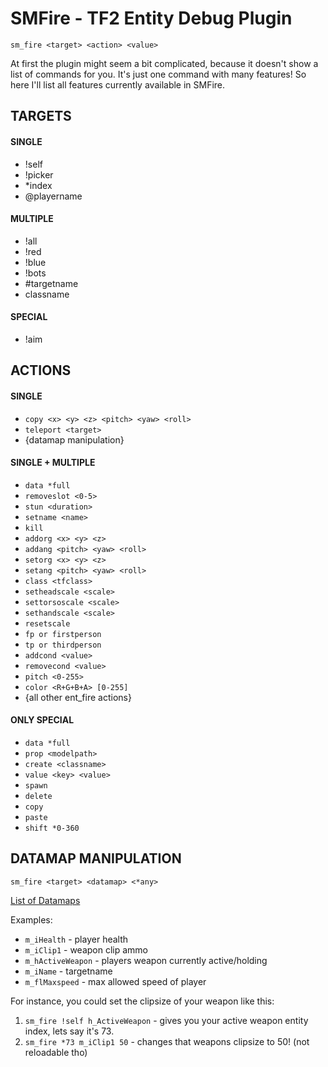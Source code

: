 # SMFire - TF2 Entity Debug Plugin
`sm_fire <target> <action> <value>`

At first the plugin might seem a bit complicated, because it doesn't show a list of commands for you. It's just one command with many features! So here I'll list all features currently available in SMFire.
## TARGETS
#### SINGLE
- !self
- !picker
- *index
- @playername
#### MULTIPLE
- !all
- !red
- !blue
- !bots
- #targetname
- classname
#### SPECIAL
- !aim

## ACTIONS
#### SINGLE
- `copy <x> <y> <z> <pitch> <yaw> <roll>`
- `teleport <target>`
- {datamap manipulation}
#### SINGLE + MULTIPLE
- `data *full`
- `removeslot <0-5>`
- `stun <duration>`
- `setname <name>`
- `kill`
- `addorg <x> <y> <z>`
- `addang <pitch> <yaw> <roll>`
- `setorg <x> <y> <z>`
- `setang <pitch> <yaw> <roll>`
- `class <tfclass>`
- `setheadscale <scale>`
- `settorsoscale <scale>`
- `sethandscale <scale>`
- `resetscale`
- `fp or firstperson`
- `tp or thirdperson`
- `addcond <value>`
- `removecond <value>`
- `pitch <0-255>`
- `color <R+G+B+A> [0-255]`
- {all other ent_fire actions}
#### ONLY SPECIAL
- `data *full`
- `prop <modelpath>`
- `create <classname>`
- `value <key> <value>`
- `spawn `
- `delete`
- `copy`
- `paste`
- `shift *0-360`

## DATAMAP MANIPULATION
`sm_fire <target> <datamap> <*any>`

[List of Datamaps](https://github.com/powerlord/tf2-data/blob/master/datamaps.txt)

Examples:
- `m_iHealth` - player health
- `m_iClip1` - weapon clip ammo
- `m_hActiveWeapon` - players weapon currently active/holding
- `m_iName` - targetname
- `m_flMaxspeed` - max allowed speed of player

For instance, you could set the clipsize of your weapon like this:
1. `sm_fire !self h_ActiveWeapon` - gives you your active weapon entity index, lets say it's 73.
2. `sm_fire *73 m_iClip1 50` - changes that weapons clipsize to 50! (not reloadable tho)

